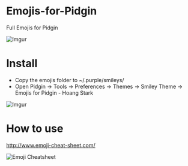# Emojis-for-Pidgin
Full Emojis for Pidgin

![Imgur](http://i.imgur.com/Co5EKqC.png)

# Install
- Copy the emojis folder to ~/.purple/smileys/
- Open Pidgin -> Tools -> Preferences -> Themes -> Smiley Theme -> Emojis for Pidgin - Hoang Stark

![Imgur](http://i.imgur.com/8miEeWn.png)

# How to use
http://www.emoji-cheat-sheet.com/

![Emoji Cheatsheet](https://raw.githubusercontent.com/hoangstark/Emojis-for-Pidgin/master/emoji-cheatsheet.png)
